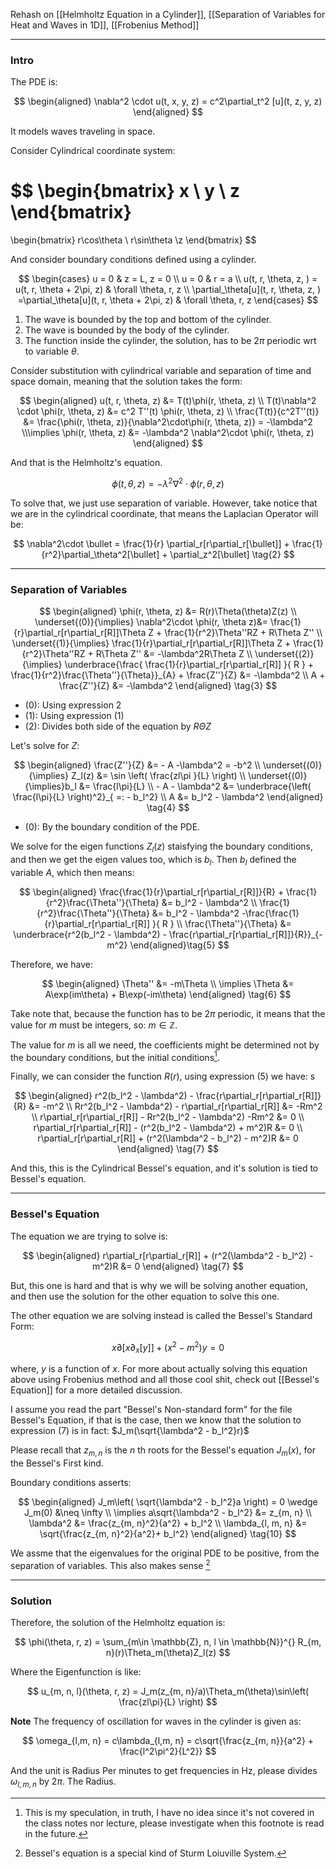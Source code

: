 Rehash on [[Helmholtz Equation in a Cylinder]], [[Separation of Variables for Heat and Waves in 1D]], [[Frobenius Method]]


---
### **Intro**

The PDE is: 

$$
\begin{aligned}
    \nabla^2 \cdot u(t, x, y, z)  = c^2\partial_t^2 [u](t, z, y, z)
\end{aligned}
$$

It models waves traveling in space. 

Consider Cylindrical coordinate system: 

$$
\begin{bmatrix}
    x \\ y \\ z
\end{bmatrix}
=
\begin{bmatrix}
    r\cos\theta \\ r\sin\theta \\z
\end{bmatrix}
$$

And consider boundary conditions defined using a cylinder. 

$$
\begin{cases}
    u = 0 & z = L, z = 0
    \\
    u = 0 & r = a
    \\
    u(t, r, \theta, z, ) = u(t, r, \theta + 2\pi, z) & \forall \theta, r, z 
    \\
    \partial_\theta[u](t, r, \theta, z, ) =\partial_\theta[u](t, r, \theta + 2\pi, z) & \forall \theta, r, z 
\end{cases}
$$

1. The wave is bounded by the top and bottom of the cylinder. 
2. The wave is bounded by the body of the cylinder. 
3. The function inside the cylinder, the solution, has to be $2\pi$ periodic wrt to variable $\theta$. 


Consider substitution with cylindrical variable and separation of time and space domain, meaning that the solution takes the form: 

$$
\begin{aligned}
    u(t, r, \theta, z) &= T(t)\phi(r, \theta, z)    
    \\
    T(t)\nabla^2 \cdot \phi(r, \theta, z) &= 
    c^2 T''(t) \phi(r, \theta, z)
    \\
    \frac{T(t)}{c^2T''(t)} &= \frac{\phi(r, \theta, z)}{\nabla^2\cdot\phi(r, \theta, z)} = -\lambda^2
    \\\implies 
    \phi(r, \theta, z) &= -\lambda^2 \nabla^2\cdot \phi(r, \theta, z)
\end{aligned}
$$

And that is the Helmholtz's equation.

$$
\phi(t, \theta, z) = -\lambda^2 \nabla^2\cdot \phi(r, \theta, z)
\tag{1}
$$

To solve that, we just use separation of variable. However, take notice that we are in the cylindrical coordinate, that means the Laplacian Operator will be: 

$$
\nabla^2\cdot \bullet = 
\frac{1}{r} \partial_r[r\partial_r[\bullet]]
+ 
\frac{1}{r^2}\partial_\theta^2[\bullet] + 
\partial_z^2[\bullet]
\tag{2}
$$

---
### **Separation of Variables**

$$
\begin{aligned}
    \phi(r, \theta, z) &= R(r)\Theta(\theta)Z(z)
    \\
    \underset{(0)}{\implies}
    \nabla^2\cdot \phi(r, \theta z)&= \frac{1}{r}\partial_r[r\partial_r[R]]\Theta Z + 
    \frac{1}{r^2}\Theta''RZ + 
    R\Theta Z''
    \\
    \underset{(1)}{\implies}
    \frac{1}{r}\partial_r[r\partial_r[R]]\Theta Z + 
    \frac{1}{r^2}\Theta''RZ + 
    R\Theta Z''
    &=
    -\lambda^2R\Theta Z
    \\
    \underset{(2)}{\implies}
    \underbrace{\frac{
        \frac{1}{r}\partial_r[r\partial_r[R]]
        }{
            R
        } + 
        \frac{1}{r^2}\frac{\Theta''}{\Theta}}_{A} + 
    \frac{Z''}{Z} &= -\lambda^2
    \\
    A + \frac{Z''}{Z} &= -\lambda^2
\end{aligned}
\tag{3}
$$

* (0): Using expression 2
* (1): Using expression (1)
* (2): Divides both side of the equation by $R\Theta Z$

Let's solve for $Z$: 

$$
\begin{aligned}
    \frac{Z''}{Z} &= - A -\lambda^2 = -b^2
    \\
    \underset{(0)}{\implies}
    Z_l(z) &= \sin \left(
        \frac{zl\pi  }{L}
    \right)
    \\
    \underset{(0)}{\implies}b_l &= \frac{l\pi}{L}
    \\
    - A - \lambda^2 &= \underbrace{\left(
        \frac{l\pi}{L}
    \right)^2}_{ =: - b_l^2}
    \\
    A &=  b_l^2 - \lambda^2
\end{aligned}
\tag{4}
$$

* (0): By the boundary condition of the PDE. 

We solve for the eigen functions $Z_l(z)$ staisfying the boundary conditions, and then we get the eigen values too, which is $b_l$. Then $b_l$ defined the variable $A$, which then means: 



$$
\begin{aligned}
    \frac{\frac{1}{r}\partial_r[r\partial_r[R]]}{R} + 
    \frac{1}{r^2}\frac{\Theta''}{\Theta}
    &= 
    b_l^2 - \lambda^2
    \\
    \frac{1}{r^2}\frac{\Theta''}{\Theta} &= b_l^2 - \lambda^2 -\frac{\frac{1}{r}\partial_r[r\partial_r[R]]
        }{
            R
        }
    \\
    \frac{\Theta''}{\Theta} &= 
    \underbrace{r^2(b_l^2 - \lambda^2) - \frac{r\partial_r[r\partial_r[R]]}{R}}_{-m^2}
\end{aligned}\tag{5}
$$

Therefore, we have: 

$$
\begin{aligned}
    \Theta'' &= -m\Theta    
    \\
    \implies
    \Theta &= A\exp(im\theta) + B\exp(-im\theta)
\end{aligned}
\tag{6}
$$

Take note that, because the function has to be $2\pi$ periodic, it means that the value for $m$ must be integers, so: $m \in \mathbb{Z}$. 

The value for $m$ is all we need, the coefficients might be determined not by the boundary conditions, but the initial conditions[^1]. 

Finally, we can consider the function $R(r)$, using expression (5) we have: s

$$
\begin{aligned}
    r^2(b_l^2 - \lambda^2) - \frac{r\partial_r[r\partial_r[R]]}{R} 
    &= -m^2
    \\
    Rr^2(b_l^2 - \lambda^2) - r\partial_r[r\partial_r[R]] &= -Rm^2
    \\
    r\partial_r[r\partial_r[R]] - Rr^2(b_l^2 - \lambda^2) -Rm^2 &= 0
    \\
    r\partial_r[r\partial_r[R]] - (r^2(b_l^2 - \lambda^2) + m^2)R &= 0
    \\
    r\partial_r[r\partial_r[R]] + (r^2(\lambda^2 - b_l^2) - m^2)R &= 0
\end{aligned}
\tag{7}
$$

And this, this is the Cylindrical Bessel's equation, and it's solution is tied to Bessel's equation. 

---
### **Bessel's Equation**

The equation we are trying to solve is: 

$$
\begin{aligned}
    r\partial_r[r\partial_r[R]] + (r^2(\lambda^2 - b_l^2) - m^2)R &= 0
\end{aligned}
\tag{7}
$$

But, this one is hard and that is why we will be solving another equation, and then use the solution for the other equation to solve this one. 

The other equation we are solving instead is called the Bessel's Standard Form: 

$$
x\partial[x\partial_x[y]] + (x^2 - m^2)y = 0
\tag{9}
$$

where, $y$ is a function of $x$. For more about actually solving this equation above using Frobenius method and all those cool shit, check out [[Bessel's Equation]] for a more detailed discussion. 

I assume you read the part "Bessel's Non-standard form" for the file Bessel's Equation, if that is the case, then we know that the solution to expression (7) is in fact: $J_m(\sqrt{\lambda^2 - b_l^2}r)$

Please recall that $z_{m, n}$ is the $n$ th roots for the Bessel's equation $J_m(x)$, for the Bessel's First kind. 

Boundary conditions asserts: 

$$
\begin{aligned}
    J_m\left(
        \sqrt{\lambda^2 - b_l^2}a
    \right) = 0 \wedge J_m(0) &\neq \infty    
    \\
    \implies 
    a\sqrt{\lambda^2 - b_l^2} &= z_{m, n}
    \\
    \lambda^2 &= \frac{z_{m, n}^2}{a^2} + b_l^2
    \\
    \lambda_{l, m, n} &= \sqrt{\frac{z_{m, n}^2}{a^2}+ b_l^2}
\end{aligned}
\tag{10}
$$

We assme that the eigenvalues for the original PDE to be positive, from the separation of variables. This also makes sense [^2]

---
### **Solution** 

Therefore, the solution of the Helmholtz equation is: 

$$
\phi(\theta, r, z) = \sum_{m\in \mathbb{Z}, n, l \in \mathbb{N}}^{}
    R_{m, n}(r)\Theta_m(\theta)Z_l(z)
$$

Where the Eigenfunction is like: 

$$
u_{m, n, l}(\theta, r, z) = J_m(z_{m, n}/a)\Theta_m(\theta)\sin\left(
    \frac{zl\pi}{L}
\right)
$$

**Note**
The frequency of oscillation for waves in the cylinder is given as: 

$$
\omega_{l,m, n} = c\lambda_{l,m, n} = c\sqrt{\frac{z_{m, n}}{a^2} + \frac{l^2\pi^2}{L^2}}
$$

And the unit is Radius Per minutes to get frequencies in Hz, please divides $\omega_{l,m, n}$ by $2\pi$. The Radius. 


[^1]: This is my speculation, in truth, I have no idea since it's not covered in the class notes nor lecture, please investigate when this footnote is read in the future. 
[^2]: Bessel's equation is a special kind of Sturm Loiuville System. 
